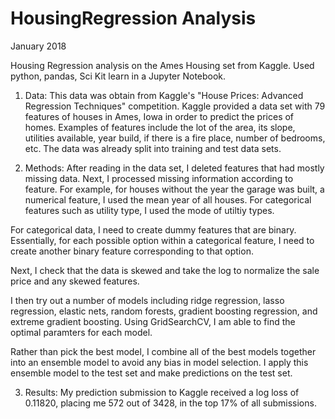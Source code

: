 # HousingRegression Analysis
January 2018

Housing Regression analysis on the Ames Housing set from Kaggle. Used python, pandas, Sci Kit learn in a Jupyter Notebook.

1) Data:
  This data was obtain from Kaggle's "House Prices: Advanced Regression Techniques" competition. Kaggle provided a data set with 79 features of houses in Ames, Iowa in order to predict the prices of homes. Examples of features include the lot of the area, its slope, utilities available, year build, if there is a fire place, number of bedrooms, etc. The data was already split into training and test data sets.
  
2) Methods:
  After reading in the data set, I deleted features that had mostly missing data. Next, I processed missing information according to feature. For example, for houses without the year the garage was built, a numerical feature, I used the mean year of all houses. For categorical features such as utility type, I used the mode of utiltiy types. 
  
  For categorical data, I need to create dummy features that are binary. Essentially, for each possible option within a categorical feature, I need to create another binary feature corresponding to that option.
  
  Next, I check that the data is skewed and take the log to normalize the sale price and any skewed features.
  
  I then try out a number of models including ridge regression, lasso regression, elastic nets, random forests, gradient boosting regression, and extreme gradient boosting. Using GridSearchCV, I am able to find the optimal paramters for each model.
  
  Rather than pick the best model, I combine all of the best models together into an ensemble model to avoid any bias in model selection. I apply this ensemble model to the test set and make predictions on the test set.
  
  3) Results:
   My prediction submission to Kaggle received a log loss of 0.11820, placing me 572 out of 3428, in the top 17% of all submissions.
 
